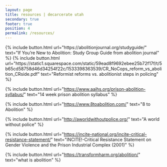 ```yaml
---
layout: page
title: resources | decarcerate utah
secondary: true
footer: true
position: 4
permalink: /resources/
---
```


<div class="resources">
{% include button.html
  url="https://abolitionjournal.org/studyguide/"
  text="If You’re New to Abolition: Study Group Guide from abolition journal"
%}
  {% include button.html
  url="https://static1.squarespace.com/static/59ead8f9692ebee25b72f17f/t/5b65cd58758d46d34254f22c/1533398363539/CR_NoCops_reform_vs_abolition_CRside.pdf"
  text="Reformist reforms vs. abolitionist steps in policing"
%}

{% include button.html
  url="https://www.aaihs.org/prison-abolition-syllabus/"
  text="14 week prison abolition syllabus"
%}

{% include button.html
  url="https://www.8toabolition.com/"
  text="8 to Abolition"
%}

{% include button.html
  url="http://aworldwithoutpolice.org/"
  text="A world without police"
%}

{% include button.html
  url="https://incite-national.org/incite-critical-resistance-statement/"
  text="INCITE!-Critical Resistance Statement on Gender Violence and the Prison Industrial Complex (2001)"
%}

{% include button.html
  url="https://transformharm.org/abolition/"
  text="what is abolition"
%}

</div>
